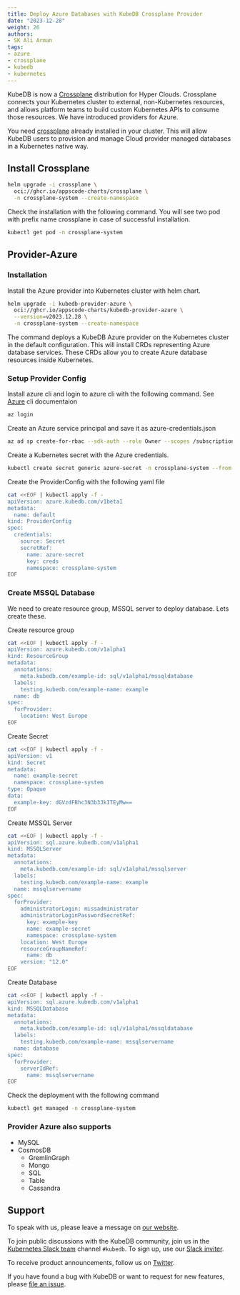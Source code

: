 ```yaml
---
title: Deploy Azure Databases with KubeDB Crossplane Provider
date: "2023-12-28"
weight: 26
authors:
- SK Ali Arman
tags:
- azure
- crossplane
- kubedb
- kubernetes
---
```


KubeDB is now a [Crossplane](https://www.crossplane.io/) distribution for Hyper Clouds. Crossplane connects your Kubernetes cluster to external, non-Kubernetes resources, and allows platform teams to build custom Kubernetes APIs to consume those resources. We have introduced providers for Azure.

You need [crossplane](https://docs.crossplane.io/v1.14/) already installed in your cluster. This will allow KubeDB users to provision and manage Cloud provider managed databases in a Kubernetes native way.

## Install Crossplane

```bash
helm upgrade -i crossplane \
  oci://ghcr.io/appscode-charts/crossplane \
  -n crossplane-system --create-namespace
```

Check the installation with the following command. You will see two pod with prefix name crossplane in case of successful installation. 

```bash
kubectl get pod -n crossplane-system
```

## Provider-Azure

### Installation

Install the Azure provider into Kubernetes cluster with helm chart.

```bash
helm upgrade -i kubedb-provider-azure \
  oci://ghcr.io/appscode-charts/kubedb-provider-azure \
  --version=v2023.12.28 \
  -n crossplane-system --create-namespace
```

The command deploys a KubeDB Azure provider on the Kubernetes cluster in the default configuration. This will install CRDs representing Azure database services. These CRDs allow you to create Azure database resources inside Kubernetes.
 
### Setup Provider Config

Install azure cli and login to azure cli with the following command. See [Azure](https://learn.microsoft.com/en-us/cli/azure/install-azure-cli) cli documentaion

```bash
az login
```

Create an Azure service principal and save it as azure-credentials.json

```bash
az ad sp create-for-rbac --sdk-auth --role Owner --scopes /subscriptions/your-subscription-id >azure-credentials.json
```

Create a Kubernetes secret with the Azure credentials.

```bash
kubectl create secret generic azure-secret -n crossplane-system --from-file=creds=./azure-credentials.json
```

Create the ProviderConfig with the following yaml file

```bash
cat <<EOF | kubectl apply -f -
apiVersion: azure.kubedb.com/v1beta1
metadata:
  name: default
kind: ProviderConfig
spec:
  credentials:
    source: Secret
    secretRef:
      name: azure-secret
      key: creds
      namespace: crossplane-system
EOF
```

### Create MSSQL Database

We need to create resource group, MSSQL server to deploy database. Lets create these.

Create resource group

```bash
cat <<EOF | kubectl apply -f -
apiVersion: azure.kubedb.com/v1alpha1
kind: ResourceGroup
metadata:
  annotations:
    meta.kubedb.com/example-id: sql/v1alpha1/mssqldatabase
  labels:
    testing.kubedb.com/example-name: example
  name: db
spec:
  forProvider:
    location: West Europe
EOF
```

Create Secret

```bash
cat <<EOF | kubectl apply -f -
apiVersion: v1
kind: Secret
metadata:
  name: example-secret
  namespace: crossplane-system
type: Opaque
data:
  example-key: dGVzdFBhc3N3b3JkITEyMw==
EOF
```
Create MSSQL Server

```bash
cat <<EOF | kubectl apply -f -
apiVersion: sql.azure.kubedb.com/v1alpha1
kind: MSSQLServer
metadata:
  annotations:
    meta.kubedb.com/example-id: sql/v1alpha1/mssqlserver
  labels:
    testing.kubedb.com/example-name: example
  name: mssqlservername
spec:
  forProvider:
    administratorLogin: missadministrator
    administratorLoginPasswordSecretRef:
      key: example-key
      name: example-secret
      namespace: crossplane-system
    location: West Europe
    resourceGroupNameRef:
      name: db
    version: "12.0"
EOF
```
Create Database

```bash
cat <<EOF | kubectl apply -f -
apiVersion: sql.azure.kubedb.com/v1alpha1
kind: MSSQLDatabase
metadata:
  annotations:
    meta.kubedb.com/example-id: sql/v1alpha1/mssqldatabase
  labels:
    testing.kubedb.com/example-name: mssqlservername
  name: database
spec:
  forProvider:
    serverIdRef:
      name: mssqlservername
EOF
```
Check the deployment with the following command

```bash
kubectl get managed -n crossplane-system
```
### Provider Azure also supports

- MySQL
- CosmosDB
  - GremlinGraph
  - Mongo
  - SQL
  - Table
  - Cassandra

## Support

To speak with us, please leave a message on [our website](https://appscode.com/contact/).

To join public discussions with the KubeDB community, join us in the [Kubernetes Slack team](https://kubernetes.slack.com/messages/C8149MREV/) channel `#kubedb`. To sign up, use our [Slack inviter](http://slack.kubernetes.io/).

To receive product announcements, follow us on [Twitter](https://twitter.com/KubeDB).

If you have found a bug with KubeDB or want to request for new features, please [file an issue](https://github.com/kubedb/project/issues/new).


